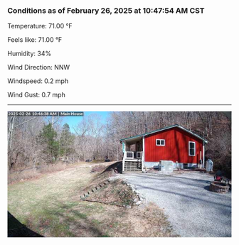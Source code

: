 ### Conditions as of February 26, 2025 at 10:47:54 AM CST 

Temperature: 71.00 &deg;F

Feels like: 71.00 &deg;F

Humidity: 34%

Wind Direction: NNW

Windspeed: 0.2 mph

Wind Gust: 0.7 mph

---

<img src="./images/latest.jpeg"/>

